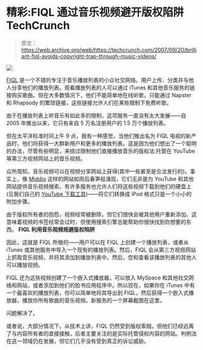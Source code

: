 # 精彩:FIQL 通过音乐视频避开版权陷阱 TechCrunch

> 原文：<https://web.archive.org/web/https://techcrunch.com/2007/09/20/brilliant-fiql-avoids-copyright-trap-through-music-videos/>

![](img/2428373f85b8a89f3d4a2a0bdec8b1fa.png)

[FIQL](https://web.archive.org/web/20221208234051/http://www.fiql.com/) 是一个不错的专注于音乐播放列表的小众社交网络。用户上传、分类并与他人分享他们的播放列表。观看播放列表的人可以通过 iTunes 和其他音乐服务的链接购买歌曲。但在大多数情况下，他们不能简单地在线听歌，只能通过 Napster 和 Rhapsody 的繁琐链接，这些链接允许人们在某些限制下免费听歌。

由于在播放列表上听音乐有如此多的限制，这项服务一直没有太大发展——自 2005 年推出以来，它只有来自 5 万名注册用户的 1.5 万个播放列表。

但在太平洋标准时间上午 9 点，我有一种感觉，当他们推出名为 FIQL 电视的新产品时，他们将获得一大群新用户和更多的播放列表。这是因为他们想出了一个聪明的办法，尽管有些明显，来绕过限制他们直接播放音乐的版权法:托管在 YouTube 等第三方视频网站上的音乐视频。

众所周知，音乐视频可以在视频分享网站上获得(其中一些甚至是合法发行的)。事实上，像 [Middio](https://web.archive.org/web/20221208234051/http://www.beta.techcrunch.com/2007/04/22/middio-music-video-search-engine-for-youtube/) 这样的网站如雨后春笋般涌现，它们无非是为 YouTube 和其他网站提供音乐视频搜索。有许多服务也允许人们将这些视频下载到他们的硬盘上(见我们自己的 [YouTube 下载工具](https://web.archive.org/web/20221208234051/http://www.beta.techcrunch.com/get-youtube-movie/))——将它们转换成 iPod 格式只是一个小小的附加步骤。

由于版权所有者的抱怨，视频经常被删除，但它们很快会被其他用户重新添加。这意味着视频的书签经常会过时，但使用搜索引擎总能帮助你很快找到你想要的东西。
 **FIQL 利用音乐视频规避版权陷阱**

因此，这就是 FIQL 所做的——用户可以在 FIQL 上创建一个播放列表，或者从 iTunes 或其他服务中导入一个现有的播放列表。然后，FIQL 会从第三方视频网站上抓取音乐视频，并将其添加到播放列表中。然后，您和查看该播放列表的其他人可以播放视频。

FIQL 还为这些视频创建了一个嵌入式播放器，可以放入 MySpace 和其他社交网络和网站，或者添加到他们的脸书应用程序中。所以现在，如果你在 iTunes 中有一个最喜欢的播放列表，你可以简单地将其导出到 FIQL，然后获得一个嵌入式播放器，播放你所有歌曲的音乐视频。新服务的一个屏幕截图在这里。

问题解决了。

或者说，大部分情况下。从技术上讲，FIQL 仍然受到版权索赔。但他们已经远离了与内容所有者的直接接触，后者主要关注的是实际托管侵权内容的网站。判例法在这一领域仍在发展，但它们几乎没有受到真正的诉讼威胁。